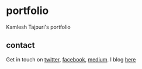 # portfolio
Kamlesh Tajpuri's portfolio
## contact
Get in touch on [twitter](http://twitter.com/ktajpuri), [facebook](http://fb.com/ktajpuri), [medium](http://medium.com/@ktajpuri).
I blog [here](http://ktajpuri.wordpress.com)
